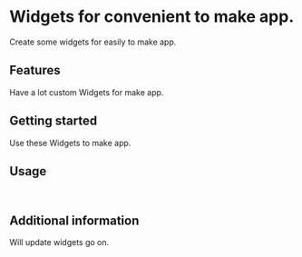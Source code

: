 <!-- 
This README describes the package. If you publish this package to pub.dev,
this README's contents appear on the landing page for your package.

For information about how to write a good package README, see the guide for
[writing package pages](https://dart.dev/guides/libraries/writing-package-pages). 

For general information about developing packages, see the Dart guide for
[creating packages](https://dart.dev/guides/libraries/create-library-packages)
and the Flutter guide for
[developing packages and plugins](https://flutter.dev/developing-packages). 
-->

# Widgets for convenient to make app.

Create some widgets for easily to make app.

## Features

Have a lot custom Widgets for make app.

## Getting started

Use these Widgets to make app.

## Usage

```dart
    
```

## Additional information

Will update widgets go on.
